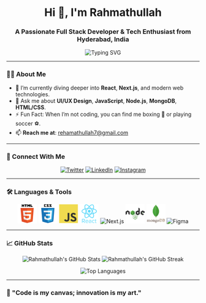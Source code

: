 <h1 align="center">Hi 👋, I'm Rahmathullah</h1>
<h3 align="center">A Passionate Full Stack Developer & Tech Enthusiast from Hyderabad, India</h3>

<p align="center">
  <img src="https://readme-typing-svg.herokuapp.com?font=Fira+Code&size=22&duration=3000&pause=500&color=4A90E2&center=true&vCenter=true&width=550&lines=Crafting+User-Friendly+Experiences;Passionate+about+Building+Dynamic+Web+Apps;Always+Learning+and+Evolving" alt="Typing SVG">
</p>

---

### 👨‍💻 About Me
- 🌱 I’m currently diving deeper into **React**, **Next.js**, and modern web technologies.
- 💬 Ask me about **UI/UX Design**, **JavaScript**, **Node.js**, **MongoDB**, **HTML/CSS**.
- ⚡ Fun Fact: When I’m not coding, you can find me boxing 🥊 or playing soccer ⚽.
- 📫 **Reach me at**: [rehamathullah7@gmail.com](mailto:rehamathullah7@gmail.com)

---

### 🔗 Connect With Me
<p align="center">
  <a href="https://twitter.com/Rahmathullah_01" target="_blank"><img src="https://img.shields.io/badge/Twitter-1DA1F2?style=for-the-badge&logo=twitter&logoColor=white" alt="Twitter"></a>
  <a href="https://linkedin.com/in/0xrahmath" target="_blank"><img src="https://img.shields.io/badge/LinkedIn-0A66C2?style=for-the-badge&logo=linkedin&logoColor=white" alt="LinkedIn"></a>
  <a href="https://instagram.com/rahmath_970" target="_blank"><img src="https://img.shields.io/badge/Instagram-E4405F?style=for-the-badge&logo=instagram&logoColor=white" alt="Instagram"></a>
</p>

---

### 🛠️ Languages & Tools
<p align="center">
  <img src="https://raw.githubusercontent.com/devicons/devicon/master/icons/html5/html5-original-wordmark.svg" alt="HTML5" width="50" height="50"/>
  <img src="https://raw.githubusercontent.com/devicons/devicon/master/icons/css3/css3-original-wordmark.svg" alt="CSS3" width="50" height="50"/>
  <img src="https://raw.githubusercontent.com/devicons/devicon/master/icons/javascript/javascript-original.svg" alt="JavaScript" width="50" height="50"/>
  <img src="https://raw.githubusercontent.com/devicons/devicon/master/icons/react/react-original-wordmark.svg" alt="React" width="50" height="50"/>
  <img src="https://cdn.worldvectorlogo.com/logos/nextjs-2.svg" alt="Next.js" width="50" height="50"/>
  <img src="https://raw.githubusercontent.com/devicons/devicon/master/icons/nodejs/nodejs-original-wordmark.svg" alt="Node.js" width="50" height="50"/>
  <img src="https://raw.githubusercontent.com/devicons/devicon/master/icons/mongodb/mongodb-original-wordmark.svg" alt="MongoDB" width="50" height="50"/>
  <img src="https://www.vectorlogo.zone/logos/figma/figma-icon.svg" alt="Figma" width="50" height="50"/>
</p>

---

### 📈 GitHub Stats
<p align="center">
  <img src="https://github-readme-stats.vercel.app/api?username=Rahmath-001&show_icons=true&theme=radical" alt="Rahmathullah's GitHub Stats" width="48%"/>
  <img src="https://github-readme-streak-stats.herokuapp.com/?user=Rahmath-001&theme=radical" alt="Rahmathullah's GitHub Streak" width="48%"/>
</p>
<p align="center">
  <img src="https://github-readme-stats.vercel.app/api/top-langs/?username=Rahmath-001&layout=compact&theme=radical" alt="Top Languages" width="50%"/>
</p>

---

### 🚀 "Code is my canvas; innovation is my art."
